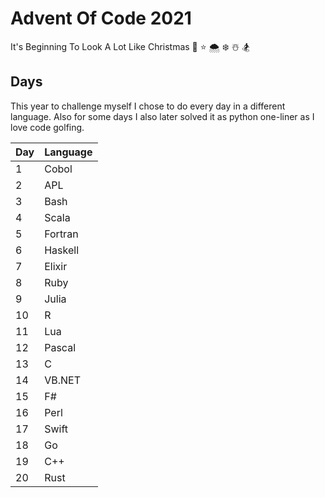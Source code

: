 # Advent Of Code 2021
It's Beginning To Look A Lot Like Christmas 
🎄 ⭐️ 🌨 ❄️ ☃️ 🏂

## Days

This year to challenge myself I chose to do every day in a different language. Also for some days I also later solved it as python one-liner as I love code golfing.

Day | Language 
--- | ---     
1   | Cobol   
2   | APL     
3   | Bash    
4   | Scala   
5   | Fortran 
6   | Haskell  
7   | Elixir  
8   | Ruby    
9   | Julia   
10  | R       
11  | Lua     
12  | Pascal  
13  | C       
14  | VB.NET  
15  | F#
16  | Perl
17  | Swift
18  | Go
19  | C++
20  | Rust